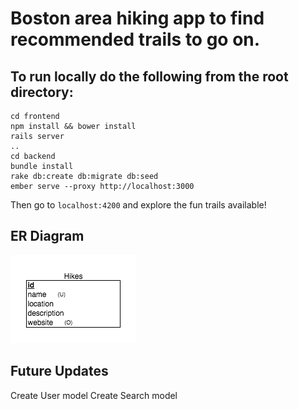 # Boston area hiking app to find recommended trails to go on.

## To run locally do the following from the root directory:

```
cd frontend
npm install && bower install
rails server
..
cd backend
bundle install
rake db:create db:migrate db:seed
ember serve --proxy http://localhost:3000
```

Then go to ```localhost:4200``` and explore the fun trails available!


## ER Diagram
![ER Diagram](backend/app/assets/images/er-diagram.png)


## Future Updates

Create User model
Create Search model
